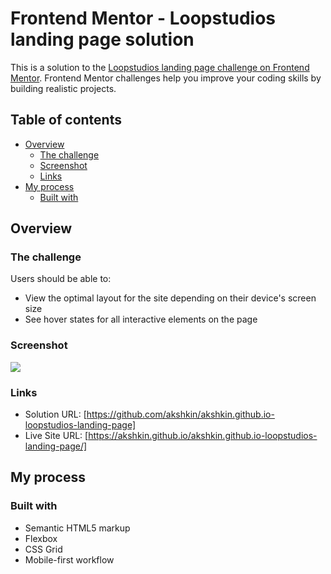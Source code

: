 # Frontend Mentor - Loopstudios landing page solution

This is a solution to the [Loopstudios landing page challenge on Frontend Mentor](https://www.frontendmentor.io/challenges/loopstudios-landing-page-N88J5Onjw). Frontend Mentor challenges help you improve your coding skills by building realistic projects. 

## Table of contents

- [Overview](#overview)
  - [The challenge](#the-challenge)
  - [Screenshot](#screenshot)
  - [Links](#links)
- [My process](#my-process)
  - [Built with](#built-with)
  


## Overview

### The challenge

Users should be able to:

- View the optimal layout for the site depending on their device's screen size
- See hover states for all interactive elements on the page

### Screenshot

![](./loopstudios-desktop.png)


### Links

- Solution URL: [https://github.com/akshkin/akshkin.github.io-loopstudios-landing-page]
- Live Site URL: [https://akshkin.github.io/akshkin.github.io-loopstudios-landing-page/]

## My process

### Built with

- Semantic HTML5 markup
- Flexbox
- CSS Grid
- Mobile-first workflow




